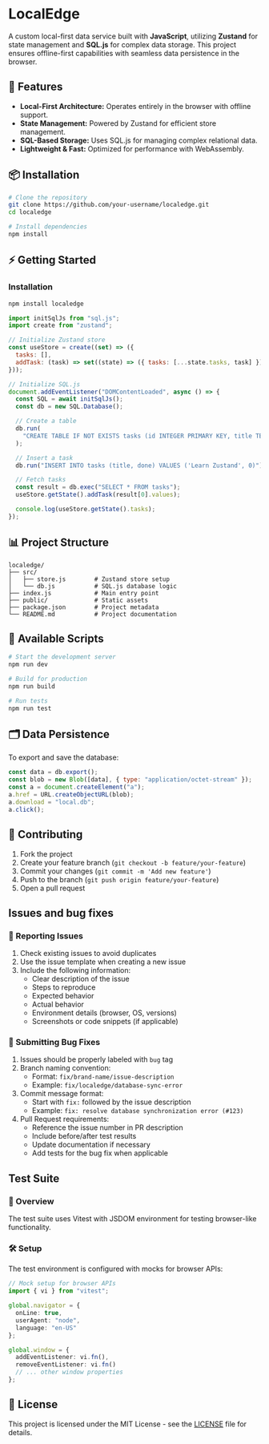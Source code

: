 # LocalEdge

A custom local-first data service built with **JavaScript**, utilizing **Zustand** for state management and **SQL.js** for complex data storage. This project ensures offline-first capabilities with seamless data persistence in the browser.

## 🚀 Features

- **Local-First Architecture:** Operates entirely in the browser with offline support.
- **State Management:** Powered by Zustand for efficient store management.
- **SQL-Based Storage:** Uses SQL.js for managing complex relational data.
- **Lightweight & Fast:** Optimized for performance with WebAssembly.

## 📦 Installation

```bash
# Clone the repository
git clone https://github.com/your-username/localedge.git
cd localedge

# Install dependencies
npm install
```

## ⚡ Getting Started

### Installation

```bash
npm install localedge
```

```javascript
import initSqlJs from "sql.js";
import create from "zustand";

// Initialize Zustand store
const useStore = create((set) => ({
  tasks: [],
  addTask: (task) => set((state) => ({ tasks: [...state.tasks, task] })),
}));

// Initialize SQL.js
document.addEventListener("DOMContentLoaded", async () => {
  const SQL = await initSqlJs();
  const db = new SQL.Database();

  // Create a table
  db.run(
    "CREATE TABLE IF NOT EXISTS tasks (id INTEGER PRIMARY KEY, title TEXT, done BOOLEAN)"
  );

  // Insert a task
  db.run("INSERT INTO tasks (title, done) VALUES ('Learn Zustand', 0)");

  // Fetch tasks
  const result = db.exec("SELECT * FROM tasks");
  useStore.getState().addTask(result[0].values);

  console.log(useStore.getState().tasks);
});
```

## 📊 Project Structure

```
localedge/
├── src/
│   ├── store.js        # Zustand store setup
│   └── db.js           # SQL.js database logic
├── index.js            # Main entry point
├── public/             # Static assets
├── package.json        # Project metadata
└── README.md           # Project documentation
```

## 🔧 Available Scripts

```bash
# Start the development server
npm run dev

# Build for production
npm run build

# Run tests
npm run test
```

## 🗂️ Data Persistence

To export and save the database:

```javascript
const data = db.export();
const blob = new Blob([data], { type: "application/octet-stream" });
const a = document.createElement("a");
a.href = URL.createObjectURL(blob);
a.download = "local.db";
a.click();
```

## 🤝 Contributing

1. Fork the project
2. Create your feature branch (`git checkout -b feature/your-feature`)
3. Commit your changes (`git commit -m 'Add new feature'`)
4. Push to the branch (`git push origin feature/your-feature`)
5. Open a pull request

## Issues and bug fixes

### 🐛 Reporting Issues

1. Check existing issues to avoid duplicates
2. Use the issue template when creating a new issue
3. Include the following information:
   - Clear description of the issue
   - Steps to reproduce
   - Expected behavior
   - Actual behavior
   - Environment details (browser, OS, versions)
   - Screenshots or code snippets (if applicable)

### 🔧 Submitting Bug Fixes

1. Issues should be properly labeled with `bug` tag
2. Branch naming convention:
   - Format: `fix/brand-name/issue-description`
   - Example: `fix/localedge/database-sync-error`
3. Commit message format:
   - Start with `fix:` followed by the issue description
   - Example: `fix: resolve database synchronization error (#123)`
4. Pull Request requirements:
   - Reference the issue number in PR description
   - Include before/after test results
   - Update documentation if necessary
   - Add tests for the bug fix when applicable



## Test Suite

### 🧪 Overview
The test suite uses Vitest with JSDOM environment for testing browser-like functionality.

### 🛠️ Setup

The test environment is configured with mocks for browser APIs:
```typescript
// Mock setup for browser APIs
import { vi } from "vitest";

global.navigator = {
  onLine: true,
  userAgent: "node",
  language: "en-US"
};

global.window = {
  addEventListener: vi.fn(),
  removeEventListener: vi.fn()
  // ... other window properties
};
```

## 📄 License

This project is licensed under the MIT License - see the [LICENSE](LICENSE) file for details.
